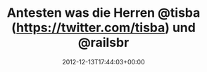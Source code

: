 ---
retweeted: false
source: <a href="http://erased3772509.com" rel="nofollow">erased3772509</a>
entities:
  user_mentions:
  - name: Sebastian Cohnen
    screen_name: tisba
    indices:
    - '24'
    - '30'
    id_str: '10950602'
    id: '10950602'
  - name: Geekstammtisch
    screen_name: geekstammtisch
    indices:
    - '54'
    - '69'
    id_str: '951370111'
    id: '951370111'
  urls: []
  symbols: []
  media:
  - expanded_url: https://twitter.com/bascht/status/279280531953307648/photo/1
    indices:
    - '82'
    - '102'
    url: http://t.co/GdeABY9O
    media_url: http://pbs.twimg.com/media/A-A0KgVCUAENHX9.png
    id_str: '279280531978473473'
    id: '279280531978473473'
    media_url_https: https://pbs.twimg.com/media/A-A0KgVCUAENHX9.png
    sizes:
      large:
        w: '720'
        h: '1280'
        resize: fit
      medium:
        w: '675'
        h: '1200'
        resize: fit
      thumb:
        w: '150'
        h: '150'
        resize: crop
      small:
        w: '383'
        h: '680'
        resize: fit
    type: photo
    display_url: pic.twitter.com/GdeABY9O
  hashtags: []
display_text_range:
- '0'
- '102'
favorite_count: '1'
id_str: '279280531953307648'
truncated: false
retweet_count: '1'
id: '279280531953307648'
possibly_sensitive: false
created_at: Thu Dec 13 17:44:03 +0000 2012
favorited: false
full_text: Antesten was die Herren [@tisba](https://twitter.com/tisba) und [@railsbros_dirk](https://twitter.com/railsbros_dirk)
  im [@geekstammtisch](https://twitter.com/geekstammtisch) so babbeln.
lang: de
extended_entities:
  media:
  - expanded_url: https://twitter.com/bascht/status/279280531953307648/photo/1
    indices:
    - '82'
    - '102'
    url: http://t.co/GdeABY9O
    media_url: http://pbs.twimg.com/media/A-A0KgVCUAENHX9.png
    id_str: '279280531978473473'
    id: '279280531978473473'
    media_url_https: https://pbs.twimg.com/media/A-A0KgVCUAENHX9.png
    sizes:
      large:
        w: '720'
        h: '1280'
        resize: fit
      medium:
        w: '675'
        h: '1200'
        resize: fit
      thumb:
        w: '150'
        h: '150'
        resize: crop
      small:
        w: '383'
        h: '680'
        resize: fit
    type: photo
    display_url: pic.twitter.com/GdeABY9O
tags:
- pesos/twitter
date: '2012-12-13T17:44:03+00:00'
src: https://twitter.com/bascht/status/279280531953307648
original_url: https://twitter.com/bascht/status/279280531953307648
type: twitter_tweet
media_url: https://img.bascht.com/twitter/pbs.twimg.com/media/A-A0KgVCUAENHX9.png
text: Antesten was die Herren [@tisba](https://twitter.com/tisba) und [@railsbros_dirk](https://twitter.com/railsbros_dirk)
  im [@geekstammtisch](https://twitter.com/geekstammtisch) so babbeln.
title: Antesten was die Herren @tisba (https://twitter.com/tisba) und @railsbr

---